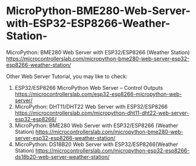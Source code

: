# MicroPython-BME280-Web-Server-with-ESP32-ESP8266-Weather-Station-
MicroPython: BME280 Web Server with ESP32/ESP8266 (Weather Station)
https://microcontrollerslab.com/micropython-bme280-web-server-esp32-esp8266-weather-station/

Other Web Server Tutorial, you may like to check:

1. ESP32/ESP8266 MicroPython Web Server – Control Outputs https://microcontrollerslab.com/esp32-esp8266-micropython-web-server/
2. MicroPython: DHT11/DHT22 Web Server with ESP32/ESP8266 https://microcontrollerslab.com/micropython-dht11-dht22-web-server-esp32-esp8266/
3. MicroPython: BME280 Web Server with ESP32/ESP8266 (Weather Station) https://microcontrollerslab.com/micropython-bme280-web-server-esp32-esp8266-weather-station/
4. MicroPython: DS18B20 Web Server with ESP32/ESP8266(Weather Station) https://microcontrollerslab.com/micropython-esp32-esp8266-ds18b20-web-server-weather-station/
